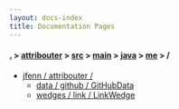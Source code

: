 ```yaml
---
layout: docs-index
title: Documentation Pages
---
```

#### [.](./../../../../../index) > [attribouter](./../../../../index) > [src](./../../../index) > [main](./../../index) > [java](./../index) > [me](./index) > **/**

- [jfenn / attribouter /](jfenn/attribouter)
	- [data / github / GitHubData](jfenn/attribouter/data/github/GitHubData)
	- [wedges / link / LinkWedge](jfenn/attribouter/wedges/link/LinkWedge)
